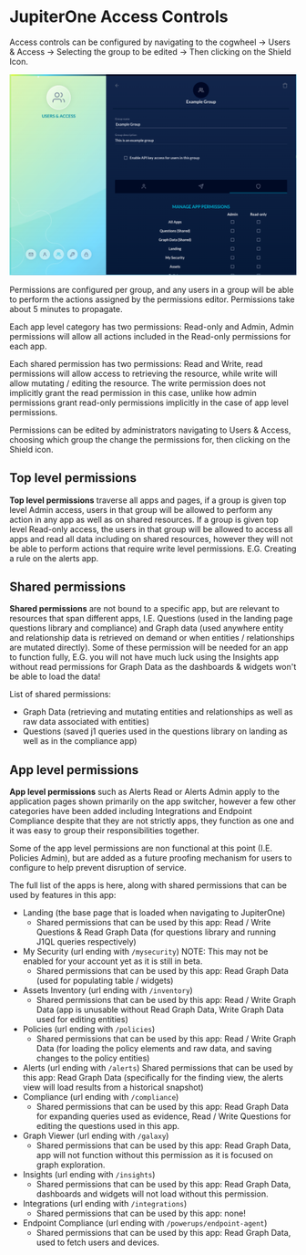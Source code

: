 # JupiterOne Access Controls

Access controls can be configured by navigating to the cogwheel -> Users & Access -> Selecting the group to be edited -> Then clicking on the Shield Icon.

  ![app-permissions](../assets/app-permissions.png)

Permissions are configured per group, and any users in a group will be able to perform the actions assigned by the permissions editor.  Permissions take about 5 minutes to propagate.

Each app level category has two permissions: Read-only and Admin, Admin permissions will allow all actions included in the Read-only permissions for each app.

Each shared permission has two permissions: Read and Write, read permissions will allow access to retrieving the resource, while write will allow mutating / editing the resource.  The write permission does not implicitly grant the read permission in this case, unlike how admin permissions grant read-only permissions implicitly in the case of app level permissions.

Permissions can be edited by administrators navigating to Users & Access, choosing which group the change the permissions for, then clicking on the Shield icon.

## Top level permissions

**Top level permissions** traverse all apps and pages, if a group is given top level Admin access, users in that group will be allowed to perform any action in any app as well as on shared resources. If a group is given top level Read-only access, the users in that group will be allowed to access all apps and read all data including on shared resources, however they will not be able to perform actions that require write level permissions. E.G. Creating a rule on the alerts app.

## Shared permissions

**Shared permissions** are not bound to a specific app, but are relevant to resources that span different apps, I.E. Questions (used in the landing page questions library and compliance) and Graph data (used anywhere entity and relationship data is retrieved on demand or when entities / relationships are mutated directly).  Some of these permission will be needed for an app to function fully, E.G. you will not have much luck using the Insights app without read permissions for Graph Data as the dashboards & widgets won't be able to load the data!

List of shared permissions:
- Graph Data (retrieving and mutating entities and relationships as well as raw data associated with entities)
- Questions (saved j1 queries used in the questions library on landing as well as in the compliance app)

## App level permissions

**App level permissions** such as Alerts Read or Alerts Admin apply to the application pages shown primarily on the app switcher, however a few other categories have been added including Integrations and Endpoint Compliance despite that they are not strictly apps, they function as one and it was easy to group their responsibilities together.

Some of the app level permissions are non functional at this point (I.E. Policies Admin), but are added as a future proofing mechanism for users to configure to help prevent disruption of service.

The full list of the apps is here, along with shared permissions that can be used by features in this app:
- Landing (the base page that is loaded when navigating to JupiterOne)
  - Shared permissions that can be used by this app: Read / Write Questions & Read Graph Data (for questions library and running J1QL queries respectively)
- My Security (url ending with `/mysecurity`) NOTE: This may not be enabled for your account yet as it is still in beta.
  - Shared permissions that can be used by this app: Read Graph Data (used for populating table / widgets)
- Assets Inventory (url ending with `/inventory`)
  - Shared permissions that can be used by this app: Read / Write Graph Data (app is unusable without Read Graph Data, Write Graph Data used for editing entities)
- Policies (url ending with `/policies`)
  - Shared permissions that can be used by this app: Read / Write Graph Data (for loading the policy elements and raw data, and saving changes to the policy entities)
- Alerts (url ending with `/alerts`)
  Shared permissions that can be used by this app: Read Graph Data (specifically for the finding view, the alerts view will load results from a historical snapshot)
- Compliance (url ending with `/compliance`)
  - Shared permissions that can be used by this app: Read Graph Data for expanding queries used as evidence, Read / Write Questions for editing the questions used in this app.
- Graph Viewer (url ending with `/galaxy`)
  - Shared permissions that can be used by this app: Read Graph Data, app will not function without this permission as it is focused on graph exploration.
- Insights (url ending with `/insights`)
  - Shared permissions that can be used by this app: Read Graph Data, dashboards and widgets will not load without this permission.
- Integrations (url ending with `/integrations`)
  - Shared permissions that can be used by this app: none!
- Endpoint Compliance (url ending with `/powerups/endpoint-agent`)
  - Shared permissions that can be used by this app: Read Graph Data, used to fetch users and devices.
